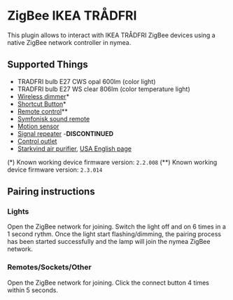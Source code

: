 # ZigBee IKEA TRÅDFRI

This plugin allows to interact with IKEA TRÅDFRI ZigBee devices using a native ZigBee network controller in nymea.

## Supported Things

* TRADFRI bulb E27 CWS opal 600lm (color light)
* TRADFRI bulb E27 WS clear 806lm (color temperature light)
* [Wireless dimmer](https://www.ikea.com/us/en/p/tradfri-wireless-dimmer-white-10408598/)*
* [Shortcut Button](https://www.ikea.com/us/en/p/tradfri-shortcut-button-white-20356382/)*
* [Remote control](https://www.ikea.com/us/en/p/tradfri-control-outlet-kit-smart-70364803/)**
* [Symfonisk sound remote](https://www.ikea.com/us/en/p/symfonisk-sound-remote-white-20370482/)
* [Motion sensor](https://www.ikea.com/us/en/p/tradfri-wireless-motion-sensor-white-60377655/)
* [Signal repeater](https://www.ikea.com/us/en/p/tradfri-signal-repeater-30400407/) -**DISCONTINUED**
* [Control outlet](https://www.ikea.com/us/en/p/tradfri-wireless-control-outlet-30356169/)
* [Starkvind air purifier](https://www.ikea.com/de/de/new/neu-starkvind-luftreiniger-pub4c72a520), [USA English page](https://www.ikea.com/us/en/p/starkvind-air-purifier-black-smart-40501967/)
 
(*) Known working device firmware version: `2.2.008`
(**) Known working device firmware version: `2.3.014`

## Pairing instructions

### Lights
Open the ZigBee network for joining. Switch the light off and on 6 times in a 1 second rythm. Once the light start flashing/dimming, the pairing process has been started successfully and the lamp will join the nymea ZigBee network.

### Remotes/Sockets/Other
Open the ZigBee network for joining. Click the connect button 4 times within 5 seconds.

